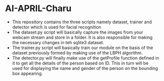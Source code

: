 # AI-APRIL-Charu
- This repository contains the three scripts namely dataset, trainer and detector which is used for facial recognition
- The dataset.py script will basically capture the images from your webcam stream and store in a folder. It is also responsible for making the necessary changes in teh sqlite3 dataset.
- The trainer.py script will basically train our module on the basis of the dataset previously formed by making use of the LBPH algorithm.
- The detector.py will finally make use of the getProfile function defined in it to get all the details of the person based on ID. This in turn will be used for displaying the name and gender of the person on the bounding box appearing.

